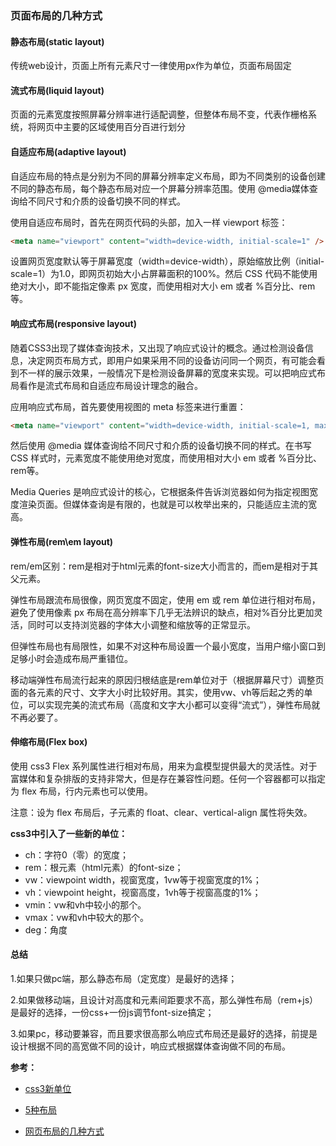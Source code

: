 ### 页面布局的几种方式



#### 静态布局(static layout)

传统web设计，页面上所有元素尺寸一律使用px作为单位，页面布局固定

#### 流式布局(liquid layout)
页面的元素宽度按照屏幕分辨率进行适配调整，但整体布局不变，代表作栅格系统，将网页中主要的区域使用百分百进行划分

#### 自适应布局(adaptive layout)
自适应布局的特点是分别为不同的屏幕分辨率定义布局，即为不同类别的设备创建不同的静态布局，每个静态布局对应一个屏幕分辨率范围。使用 @media媒体查询给不同尺寸和介质的设备切换不同的样式。

使用自适应布局时，首先在网页代码的头部，加入一样 viewport 标签：
```html
<meta name="viewport" content="width=device-width, initial-scale=1" />
```
设置网页宽度默认等于屏幕宽度（width=device-width），原始缩放比例（initial-scale=1）为1.0，即网页初始大小占屏幕面积的100%。然后 CSS 代码不能使用绝对大小，即不能指定像素 px 宽度，而使用相对大小 em 或者 %百分比、rem等。

#### 响应式布局(responsive layout)
随着CSS3出现了媒体查询技术，又出现了响应式设计的概念。通过检测设备信息，决定网页布局方式，即用户如果采用不同的设备访问同一个网页，有可能会看到不一样的展示效果，一般情况下是检测设备屏幕的宽度来实现。可以把响应式布局看作是流式布局和自适应布局设计理念的融合。

应用响应式布局，首先要使用视图的 meta 标签来进行重置：
```html
<meta name="viewport" content="width=device-width, initial-scale=1, maximum-scale=1, user-scalable=no" />
```

然后使用 @media 媒体查询给不同尺寸和介质的设备切换不同的样式。在书写 CSS 样式时，元素宽度不能使用绝对宽度，而使用相对大小 em 或者 %百分比、rem等。

Media Queries 是响应式设计的核心，它根据条件告诉浏览器如何为指定视图宽度渲染页面。但媒体查询是有限的，也就是可以枚举出来的，只能适应主流的宽高。

#### 弹性布局(rem\em layout)
rem/em区别：rem是相对于html元素的font-size大小而言的，而em是相对于其父元素。

弹性布局跟流布局很像，网页宽度不固定，使用 em 或 rem 单位进行相对布局，避免了使用像素 px 布局在高分辨率下几乎无法辨识的缺点，相对%百分比更加灵活，同时可以支持浏览器的字体大小调整和缩放等的正常显示。

但弹性布局也有局限性，如果不对这种布局设置一个最小宽度，当用户缩小窗口到足够小时会造成布局严重错位。

移动端弹性布局流行起来的原因归根结底是rem单位对于（根据屏幕尺寸）调整页面的各元素的尺寸、文字大小时比较好用。其实，使用vw、vh等后起之秀的单位，可以实现完美的流式布局（高度和文字大小都可以变得“流式”），弹性布局就不再必要了。

#### 伸缩布局(Flex box)
使用 css3 Flex 系列属性进行相对布局，用来为盒模型提供最大的灵活性。对于富媒体和复杂排版的支持非常大，但是存在兼容性问题。任何一个容器都可以指定为 flex 布局，行内元素也可以使用。

注意：设为 flex 布局后，子元素的 float、clear、vertical-align 属性将失效。



**css3中引入了一些新的单位：**
- ch：字符0（零）的宽度；
- rem：根元素（html元素）的font-size；
- vw：viewpoint width，视窗宽度，1vw等于视窗宽度的1%；
- vh：viewpoint height，视窗高度，1vh等于视窗高度的1%；
- vmin：vw和vh中较小的那个。
- vmax：vw和vh中较大的那个。
- deg：角度

#### 总结
1.如果只做pc端，那么静态布局（定宽度）是最好的选择；

2.如果做移动端，且设计对高度和元素间距要求不高，那么弹性布局（rem+js）是最好的选择，一份css+一份js调节font-size搞定；

3.如果pc，移动要兼容，而且要求很高那么响应式布局还是最好的选择，前提是设计根据不同的高宽做不同的设计，响应式根据媒体查询做不同的布局。



**参考：**

- [css3新单位](https://blog.csdn.net/ZNYSYS520/article/details/76053961)

- [5种布局](https://www.cnblogs.com/mm152534/p/9429939.html)

- [网页布局的几种方式](https://www.cnblogs.com/dhui/p/10482115.html)

